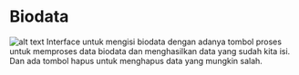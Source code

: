 # Biodata
![alt text](biodata.JPG)
Interface untuk mengisi biodata dengan adanya tombol proses untuk memproses data biodata dan menghasilkan data yang sudah kita isi. Dan ada tombol hapus untuk menghapus data yang mungkin salah.
